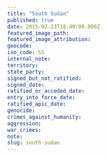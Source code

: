 ```yaml
---
title: "South Sudan"
published: true
date: 2015-02-23T18:49:00.000Z
featured_image_path:
featured_image_attribution:
geocode:
iso_code: SS
internal_note:
territory:
state_party:
signed_but_not_ratified:
signed_date:
ratified_or_acceded_date:
entry_into_force_date:
ratified_apic_date:
genocide:
crimes_against_humanity:
aggression:
war_crimes:
note:
slug: south-sudan
---
```

